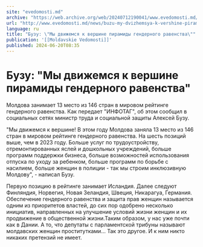 ```yaml
---
site: "evedomosti.md"
archive: "https://web.archive.org/web/20240712190041/www.evedomosti.md/news/buzu-my-dvizhemsya-k-vershine-piramidy-gendernogo-ravenstva"
url: "http://www.evedomosti.md/news/buzu-my-dvizhemsya-k-vershine-piramidy-gendernogo-ravenstva"
language: ru
title: "Бузу: \"Мы движемся к вершине пирамиды гендерного равенства\""
publication: '[[Moldavskie Vedomosti]]'
published: 2024-06-20T08:35
---
```


# Бузу: "Мы движемся к вершине пирамиды гендерного равенства"

Молдова занимает 13 место из 146 стран в мировом рейтинге гендерного равенства. Как передает "ИНФОТАГ", об этом сообщил в социальных сетях министр труда и социальной защиты Алексей Бузу.

"Мы движемся к вершине! В этом году Молдова заняла 13 место из 146 стран в мировом рейтинге гендерного равенства. На шесть позиций выше, чем в 2023 году. Больше услуг по трудоустройству, отремонтированных яслей и дошкольных учреждений, больше программ поддержки бизнеса, больше возможностей использования отпуска по уходу за ребенком, больше программ по борьбе с насилием, больше женщин в полиции - так мы строим инклюзивную Молдову", - написал Бузу.

Первую позицию в рейтинге занимает Исландия. Далее следуют Финляндия, Норвегия, Новая Зеландия, Швеция, Никарагуа, Германия. Обеспечение гендерного равенства и защита прав женщин называется одним из приоритетов властей, до сих пор одобрено несколько инициатив, направленных на улучшение условий жизни женщин и их продвижение в общественной жизни.Таким образом, у нас уже почти как в Дании. А то, что депутаты с парламентской трибуны называют молдавских женщин проститутками... Так это другое. И к ним никто никаких претензий не имеет.